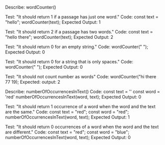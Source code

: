Describe: wordCounter()

Test: "It should return 1 if a passage has just one word."
Code:
const text = "hello";
wordCounter(text);
Expected Output: 1

Test: "It should return 2 if a passage has two words."
Code:
const text = "hello there";
wordCounter(text);
Expected Output: 2

Test: "It should return 0 for an empty string."
Code: wordCounter(" ");
Expected Output: 0


Test: "It should return 0 for a string that is only spaces."
Code: wordCounter("            ");
Expected Output: 0

Test: "It should not count number as words"
Code: wordCounter("hi there 77 19);
Expected: output: 2


Describe: numberOfOccurrencesInText()
Code: 
const text = ''
const word = 'red'
numberOfOccurrencesInText(word, text);
Expected Output: 0



Test: "It should return 1 occurrence of a word when the word and the text are the same."
Code:
const text = "red";
const word = "red";
numberOfOccurrencesInText(word, text);
Expected Output: 1

Test: "It should return 0 occurrences of a word when the word and the text are different."
Code:
const text = "red";
const word = "blue";
numberOfOccurrencesInText(word, text);
Expected Output: 0